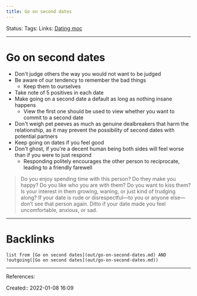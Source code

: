 ```yaml
---
title: Go on second dates
---
```

Status: 
Tags: 
Links: [Dating moc](out/dating-moc.md)
___
# Go on second dates
- Don't judge others the way you would not want to be judged
- Be aware of our tendency to remember the bad things
	- Keep them to ourselves
- Take note of 5 positives in each date
- Make going on a second date a default as long as nothing insane happens
	- View the first one should be used to view whether you want to commit to a second date
- Don't weigh pet peeves as much as genuine dealbreakers that harm the relationship, as it may prevent the possibility of second dates with potential partners
- Keep going on dates if you feel good
- Don't ghost, if you're a decent human being both sides will feel worse than if you were to just respond
	- Responding politely encourages the other person to reciprocate, leading to a friendly farewell

> Do you enjoy spending time with this person? Do they make you happy? Do you like who you are with them? Do you want to kiss them? Is your interest in them growing, waning, or just kind of trudging along? If your date is rude or disrespectful—to you or anyone else—don’t see that person again. Ditto if your date made you feel uncomfortable, anxious, or sad.
___
# Backlinks
```dataview
list from [Go on second dates](out/go-on-second-dates.md) AND !outgoing([Go on second dates](out/go-on-second-dates.md))
```
___
References:

Created:: 2022-01-08 16:09
